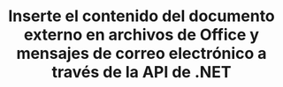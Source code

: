 ---
############################# Static ############################
layout: "auto-gen-gist"
draft: false
path: "es/assembly/net/document/rtf/"
otherformats: PDF HTML XPS TIFF MHTML TXT XAML EPUB SVG PS PCL XML OTT OXPS MD POT OTP DOC DOCX DOCM DOT DOTX DOTM ODT OTT XLS XLT XLSX XLSM XLTX XLTM XLSB ODS PPT PPTX PPTM PPS PPSX PPSM  POTX POTM ODP EML EMLX MSG 

############################# Head ############################
head_title: "Inserte el contenido del documento externo en los correos electrónicos y el archivo RTF a través de la API de .NET"
head_description: "GroupDocs.Assembly .NET API permite a los programadores insertar dinámicamente el contenido del documento externo en PDF DOC, DOCX, RTF, XLSX, CSV, PPTX, EML, MSG y otros formatos de archivo."

############################# Header ############################
title: "Inserte el contenido del documento externo en archivos de Office y mensajes de correo electrónico a través de la API de .NET"
description: "GroupDocs.Assembly .NET API es totalmente compatible con la inserción dinámica del contenido de documentos externos en informes, correos electrónicos y documentos de Office como PDF DOCX, XLSX, CSV, PPTX, MSG y más."

######################### Download Button #######################
button:
    enable: true

############################# About ############################
about:
    enable: true
    title: "¿Cómo insertar el contenido del documento externo en otros archivos, informes y correos electrónicos a través de .NET?"
    content: |
       Un documento o archivo de documento hace referencia a un conjunto de información digital y no digital que el usuario puede recuperar en una etapa posterior. Un documento informático o digital es un archivo creado por una aplicación de software que se puede almacenar dentro de un sistema informático. Por lo general, se utiliza un procesador de textos o un editor de texto para crear un documento electrónico en un sistema informático. GroupDocs.Assembly para .NET es una API muy útil que ayuda a los desarrolladores de software a crear un potente software de aplicación que se puede usar para crear y administrar sus documentos con facilidad. Permite a los desarrolladores de software insertar dinámicamente el contenido de un documento externo en informes, correos electrónicos y documentos de Office. Proporcionó compatibilidad con algunos de los tipos de documentos más utilizados, como PDF, HTML, correo electrónico de Outlook, Microsoft Office Word, hojas de cálculo de Excel, presentaciones de PowerPoint y muchos más. Además, algunas funciones avanzadas relacionadas con la inserción y edición de contenido de documentos son totalmente compatibles, como insertar contenido en una página de documento, insertar en celdas de hoja de cálculo, editar o reemplazar contenido, insertar contenido en una diapositiva de presentación y muchas más.

############################# content ############################
steps:
    enable: true
    block:
    - title_left: "Inserte el contenido del documento externo en un archivo de Word a través de .NET"
      content_left: |
       GroupDocs.Assembly .NET API permite a los desarrolladores de software insertar fácilmente el contenido de un documento externo en varios tipos de documentos y mensajes de correo electrónico. El siguiente ejemplo de código .NET muestra cómo insertar el contenido de un documento externo en un documento de procesamiento de Word con solo un par de líneas de código.

      title_right: "Cómo agregar el contenido del documento al archivo RTF"
      content_right: |
        * Establecer plantilla de documento abierto de origen
        * Establecer informe de documento abierto de destino
        * Crear una instancia de la clase [DocumentAssembler](https://apireference.groupdocs.com/assembly/net/groupdocs.assembly/documentassembler)
        * Llame al método [AssembleDocument](https://apireference.groupdocs.com/assembly/net/groupdocs.assembly.documentassembler/assembledocument/methods/3) para generar un informe en formato de documento abierto. es compatible
          * Carga un documento de plantilla desde la ruta de origen especificada
          * Rellena el documento de plantilla con datos de las fuentes únicas o múltiples especificadas
          * Almacena el documento de resultados en la ruta de destino utilizando las LoadSaveOptions proporcionadas.
          * Información sobre objetos de origen de datos.

      gisthash: "c4dc0be4f8ab8c2ba4ee6a78673ca1cd"
      gistfile: "dynamic_documents_insertion_to_word_processing.cs"

    - title_left: "Inserte el contenido del documento externo en correos electrónicos a través de .NET"
      content_left: |
       GroupDocs.Assembly .NET API permite agregar y administrar varios tipos de documentos y contenidos dentro de los documentos. Permite insertar dinámicamente el contenido de un documento externo en varios tipos de documentos y formatos de archivo de correo electrónico. El siguiente código de C# muestra la facilidad con la que los usuarios pueden insertar el contenido de un documento externo en sus documentos y mensajes de correo electrónico dentro de sus propias aplicaciones .NET. 

      title_right: "Agregue el contenido del documento a un mensaje de correo electrónico a través de C#"
      content_right: |
        * Establecer plantilla de documento abierto de origen
        * Establecer informe de documento abierto de destino
        * Crear una instancia de la clase [DocumentAssembler](https://apireference.groupdocs.com/assembly/net/groupdocs.assembly/documentassembler)
        * Llame al método [AssembleDocument](https://apireference.groupdocs.com/assembly/net/groupdocs.assembly.documentassembler/assembledocument/methods/3) para generar un informe en formato de documento abierto. es compatible
          * Carga un documento de plantilla desde la ruta de origen especificada
          * Rellena el documento de plantilla con datos de las fuentes únicas o múltiples especificadas
          * Almacena el documento de resultados en la ruta de destino utilizando las LoadSaveOptions proporcionadas.
          * Información sobre objetos de origen de datos.

      gisthash: "8fe014550c5f05467da6910a7ee16f18"
      gistfile: "dynamic_documents_insertion_to_emails_dotnet.cs"

    - title_left: "Requisitos del sistema"
      content_left: |
        Las API de GroupDocs.Assembly .NET son compatibles con todas las principales plataformas y sistemas operativos. Para obtener una guía completa de requisitos del sistema, visite [requisitos del sistema](https://docs.groupdocs.com/assembly/net/system-requirements/) Antes de ejecutar el código a continuación, asegúrese de tener los siguientes requisitos previos instalados en su sistema:
         * Sistemas Operativos: Microsoft Windows, Linux, Mac OS
         * Entorno de desarrollo: Visual Studio, Xamarin, MonoDevelop, etc.
         * Marcos: .NET Framework, .NET Standard, .NET Core, Mono
         * Obtenga la última versión de las API GroupDocs.Assembly .NET de [NuGet](https://www.nuget.org/packages/GroupDocs.Assembly/)
        
      title_right: "Por qué usar GroupDocs.Assembly"
      content_right: |
        * Permita a los usuarios crear documentos personalizados a partir de plantillas.
        * No se requiere software adicional para crear y automatizar documentos
        * Capacidad para generar un documento de salida basado en la fuente de datos
        * Insertar dinámicamente el contenido del documento en el informe
        * Adjunte dinámicamente archivos adjuntos de correo electrónico e inserte hipervínculos en informes
        * Eliminación automática de párrafos vacíos
        * Soporte completo para múltiples formatos de datos
        * Soporte de archivos adjuntos de correo electrónico dinámico

demos:
    enable: true
        

more_formats:
    enable: true


back_to_top:
    enable: true
---